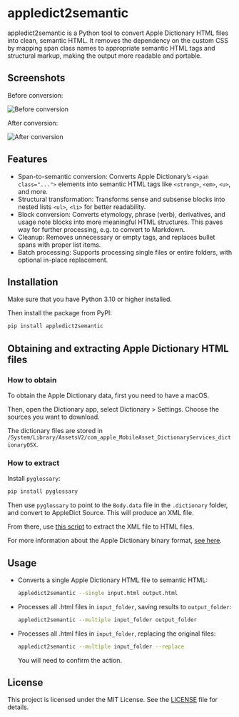 # appledict2semantic

appledict2semantic is a Python tool to convert Apple Dictionary HTML files into clean, semantic HTML. It removes the dependency on the custom CSS by mapping span class names to appropriate semantic HTML tags and structural markup, making the output more readable and portable.

## Screenshots

Before conversion:

![Before conversion](https://raw.githubusercontent.com/yell0wsuit/appledict2semantic/refs/heads/main/assets/dict_before.webp)

After conversion:

![After conversion](https://raw.githubusercontent.com/yell0wsuit/appledict2semantic/refs/heads/main/assets/dict_after.webp)

## Features

- Span-to-semantic conversion: Converts Apple Dictionary’s `<span class="...">` elements into semantic HTML tags like `<strong>`, `<em>`, `<u>`, and more.
- Structural transformation: Transforms sense and subsense blocks into nested lists `<ul>`, `<li>` for better readability.
- Block conversion: Converts etymology, phrase (verb), derivatives, and usage note blocks into more meaningful HTML structures. This paves way for further processing, e.g. to convert to Markdown.
- Cleanup: Removes unnecessary or empty tags, and replaces bullet spans with proper list items.
- Batch processing: Supports processing single files or entire folders, with optional in-place replacement.

## Installation

Make sure that you have Python 3.10 or higher installed.

Then install the package from PyPI:

```bash
pip install appledict2semantic
```

## Obtaining and extracting Apple Dictionary HTML files

### How to obtain

To obtain the Apple Dictionary data, first you need to have a macOS.

Then, open the Dictionary app, select Dictionary > Settings. Choose the sources you want to download.

The dictionary files are stored in `/System/Library/AssetsV2/com_apple_MobileAsset_DictionaryServices_dictionaryOSX`.

### How to extract

Install `pyglossary`:

```bash
pip install pyglossary
```

Then use `pyglossary` to point to the `Body.data` file in the `.dictionary` folder, and convert to AppleDict Source. This will produce an XML file.

From there, use [this script](https://gist.github.com/yell0wsuit/c25632f7c863d194edb2ded6d22a3cc3) to extract the XML file to HTML files.

For more information about the Apple Dictionary binary format, [see here](https://github.com/ilius/pyglossary/blob/master/doc/p/appledict_bin.md).

## Usage

- Converts a single Apple Dictionary HTML file to semantic HTML:

  ```bash
  appledict2semantic --single input.html output.html
  ```

- Processes all .html files in `input_folder`, saving results to `output_folder`:

  ```bash
  appledict2semantic --multiple input_folder output_folder
  ```

- Processes all .html files in `input_folder`, replacing the original files:

  ```bash
  appledict2semantic --multiple input_folder --replace
  ```

  You will need to confirm the action.

## License

This project is licensed under the MIT License. See the [LICENSE](LICENSE) file for details.
